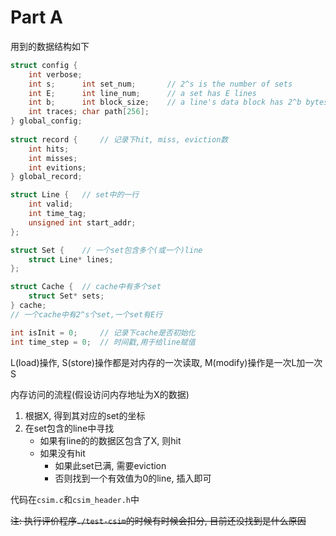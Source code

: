 # Part A

用到的数据结构如下

``` C++
struct config {
    int verbose;
    int s;      int set_num;       // 2^s is the number of sets
    int E;      int line_num;      // a set has E lines
    int b;      int block_size;    // a line's data block has 2^b bytes
    int traces; char path[256];
} global_config;
	
struct record {		// 记录下hit, miss, eviction数
    int hits;		
    int misses;
    int evitions;
} global_record;

struct Line {	// set中的一行
    int valid;
    int time_tag;
    unsigned int start_addr;
};

struct Set {	// 一个set包含多个(或一个)line
    struct Line* lines;
};

struct Cache {	// cache中有多个set
    struct Set* sets;
} cache;
// 一个cache中有2^s个set,一个set有E行

int isInit = 0;		// 记录下cache是否初始化
int time_step = 0;	// 时间戳,用于给line赋值
```

L(load)操作, S(store)操作都是对内存的一次读取, M(modify)操作是一次L加一次S

内存访问的流程(假设访问内存地址为X的数据)

1. 根据X, 得到其对应的set的坐标
2. 在set包含的line中寻找
   - 如果有line的的数据区包含了X, 则hit
   - 如果没有hit
     - 如果此set已满, 需要eviction
     - 否则找到一个有效值为0的line, 插入即可

代码在`csim.c`和`csim_header.h`中



~~注: 执行评价程序`./test-csim`的时候有时候会扣分, 目前还没找到是什么原因~~


